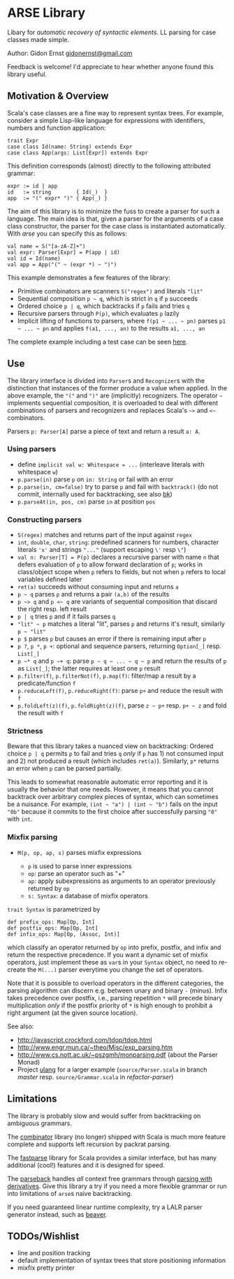 ARSE Library
============

Libary for *automatic recovery of syntactic elements*.
LL parsing for case classes made simple.

Author: Gidon Ernst <gidonernst@gmail.com>

Feedback is welcome! I'd appreciate to hear whether anyone found this library useful.

Motivation & Overview
---------------------

Scala's case classes are a fine way to represent syntax trees. For example,
consider a simple Lisp-like language for expressions with identifiers, numbers
and function application:

    trait Expr
    case class Id(name: String) extends Expr
    case class App(args: List[Expr]) extends Expr

This definition corresponds (almost) directly to the following attributed grammar:

    expr := id | app
    id   := string        { Id(_)  }
    app  := "(" expr* ")" { App(_) }

The aim of this library is to minimize the fuss to create a parser for such a
language. The main idea is that, given a parser for the arguments of a case
class constructor, the parser for the case class is instantiated automatically.
With *arse* you can specify this as follows:

    val name = S("[a-zA-Z]+")
    val expr: Parser[Expr] = P(app | id)
    val id = Id(name)
    val app = App("(" ~ (expr *) ~ ")")

This example demonstrates a few features of the library:

-   Primitive combinators are scanners `S("regex")` and literals `"lit"`
-   Sequential composition `p ~ q`, which is strict in `q` if `p` succeeds
-   Ordered choice `p | q`, which backtracks if `p` fails and tries `q`
-   Recursive parsers through `P(p)`, which evaluates `p` lazily
-   Implicit lifting of functions to parsers, where `f(p1 ~ ... ~ pn)` parses `p1 ~ ... ~ pn` and applies `f(a1, ..., an)` to the results `a1, ..., an`

The complete example including a test case can be seen
[here](https://github.com/gernst/arse/blob/master/src/test/scala/arse/test/Expr.scala).

Use
---

The library interface is divided into `Parser`s and `Recognizer`s
with the distinction that instances of the former produce a value when applied.
In the above example, the `"("` and `")"` are (implicitly) recognizers.
The operator `~` implements sequential composition, it is overloaded to deal
with different combinations of parsers and recognizers and replaces Scala's `~>`
and `<~` combinators.

Parsers `p: Parser[A]` parse a piece of text and return a result `a: A`.

### Using parsers

-   define `implicit val w: Whitespace = ...` (interleave literals with whitespace `w`)
-   `p.parse(in)` parse `p` on `in: String` or fail with an error
-   `p.parse(in, cm=false)` try to parse `p` and fail with `backtrack()`
    (do not commit, internally used for backtracking, see also [bk](https://github.com/gernst/bk))
-   `p.parseAt(in, pos, cm)` parse `in` at position `pos`

### Constructing parsers

-   `S(regex)` matches and returns part of the input against `regex`
-   `int`, `double`, `char`, `string`: predefined scanners for numbers, character literals `'x'` and strings `"..."` (support escaping `\'` resp `\"`)
-   `val n: Parser[T] = P(p)` declares a recursive parser with name `n` that defers evaluation of `p` to allow forward declaration of `p`;
     works in class/object scope when `p` refers to fields, but not when `p` refers to local variables defined later
-   `ret(a)` succeeds without consuming input and returns `a`
-   `p ~ q` parses `p` and returns a pair `(a,b)` of the results
-   `p ~> q` and `p <~ q` are variants of sequential composition that discard the right resp. left result
-   `p | q` tries `p` and if it fails parses `q`
-   `"lit" ~ p` matches a literal "lit", parses `p` and returns it's result, similarly `p ~ "lit"`
-   `p $` parses `p` but causes an error if there is remaining input after `p`
-   `p ?`, `p *`, `p +`: optional and sequence parsers, returning `Option[_]` resp. `List[_]`
-   `p ~* q` and `p ~+ q`: parse `p ~ q ~ ... ~ q ~ p` and return the results of `p` as `List[_]`; the latter requires at least one `p` result
-   `p.filter(f)`, `p.filterNot(f)`, `p.map(f)`: filter/map a result by a predicate/function `f`
-   `p.reduceLeft(f)`, `p.reduceRight(f)`: parse `p+` and reduce the result with `f`
-   `p.foldLeft(z)(f)`, `p.foldRight(z)(f)`, parse `z ~ p+` resp. `p+ ~ z` and fold the result with `f`

### Strictness

Beware that this library takes a nuanced view on backtracking:
Ordered choice `p | q` permits `p` to fail and tries `q` *only* if `p` has 1) not consumed input and 2) not produced a result (which includes `ret(a)`).
Similarly, `p*` returns an error when `p` can be parsed partially.

This leads to somewhat reasonable automatic error reporting and it is usually the behavior that one needs.
However, it means that you cannot backtrack over arbitrary complex pieces of syntax, which can sometimes be a nuisance.
For example, `(int ~ "a") | (int ~ "b")` fails on the input `"0b"` because it commits to the first choice after successfully parsing `"0"` with `int`.


### Mixfix parsing

-   `M(p, op, ap, s)` parses mixfix expressions

    - `p` is used to parse inner expressions
    - `op`: parse an operator such as "+"
    - `ap`: apply subexpressions as arguments to an operator previously returned by `op`
    - `s: Syntax`: a database of mixfix operators

`trait Syntax` is parametrized by

    def prefix_ops: Map[Op, Int]
    def postfix_ops: Map[Op, Int]
    def infix_ops: Map[Op, (Assoc, Int)]

which classify an operator returned by `op` into prefix, postfix, and infix
and return the respective precedence.
If you want a dynamic set of mixfix operators, just implement these as `var`s
in your `Syntax` object, no need to re-create the `M(...)` parser everytime you change the set of operators.

Note that it is possible to overload operators in the different categories,
the parsing algorithm can discern e.g. between unary and binary `-` (minus).
Infix takes precedence over postfix,
i.e., parsing repetition `*` will precede binary multiplication
*only* if the postfix priority of `*` is high enough to prohibit a right
argument (at the given source location).

See also:

- <http://javascript.crockford.com/tdop/tdop.html>
- <http://www.engr.mun.ca/~theo/Misc/exp_parsing.htm>
- <http://www.cs.nott.ac.uk/~pszgmh/monparsing.pdf> (about the Parser Monad)
- Project [ulang](https://github.com/gernst/ulang) for a larger example
  (`source/Parser.scala` in branch *master*
   resp. `source/Grammar.scala` in *refactor-parser*)

Limitations
-----------

The library is probably slow and would suffer from backtracking on ambiguous grammars.

The [combinator](https://github.com/scala/scala-parser-combinators)
library (no longer) shipped with Scala is much more feature complete and supports
left recursion by packrat parsing.

The [fastparse](http://www.lihaoyi.com/fastparse)
library for Scala provides a similar interface, but has many additional (cool!) features
and it is designed for speed.

The [parseback](https://github.com/djspiewak/parseback)
handles *all* context free grammars through
[parsing with derivatives](http://matt.might.net/articles/parsing-with-derivatives/).
Give this library a try if you need a more flexible grammar
or run into limitations of `arse`s naive backtracking.

If you need guaranteed linear runtime complexity, try a LALR parser generator instead, 
such as [beaver](http://beaver.sourceforge.net).

TODOs/Wishlist
--------------

- line and position tracking
- default implementation of syntax trees that store positioning information
- mixfix pretty printer
